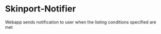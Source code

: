 # Skinport-Notifier
Webapp sends notification to user when the listing conditions specified are met
